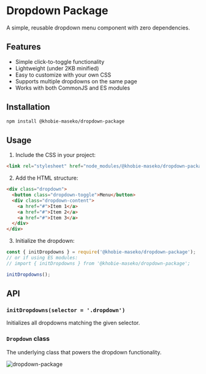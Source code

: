 # Dropdown Package

A simple, reusable dropdown menu component with zero dependencies.

## Features
- Simple click-to-toggle functionality
- Lightweight (under 2KB minified)
- Easy to customize with your own CSS
- Supports multiple dropdowns on the same page
- Works with both CommonJS and ES modules

## Installation

```bash
npm install @khobie-maseko/dropdown-package
```

## Usage

1. Include the CSS in your project:
```html
<link rel="stylesheet" href="node_modules/@khobie-maseko/dropdown-package/dropdown.css">
```

2. Add the HTML structure:
```html
<div class="dropdown">
  <button class="dropdown-toggle">Menu</button>
  <div class="dropdown-content">
    <a href="#">Item 1</a>
    <a href="#">Item 2</a>
    <a href="#">Item 3</a>
  </div>
</div>
```

3. Initialize the dropdown:
```javascript
const { initDropdowns } = require('@khobie-maseko/dropdown-package');
// or if using ES modules:
// import { initDropdowns } from '@khobie-maseko/dropdown-package';

initDropdowns();
```

## API

### `initDropdowns(selector = '.dropdown')`
Initializes all dropdowns matching the given selector.

### `Dropdown` class
The underlying class that powers the dropdown functionality.


![dropdown-package](https://github.com/user-attachments/assets/e80c0270-7f8d-4676-87df-f90021cc6414)

